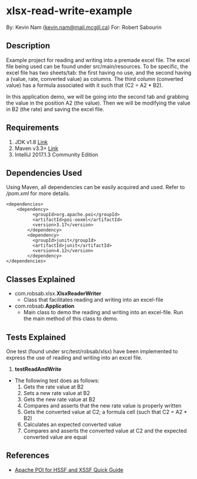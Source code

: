 # xlsx-read-write-example
By: Kevin Nam (kevin.nam@mail.mcgill.ca)
For: Robert Sabourin

## Description
Example project for reading and writing into a premade excel file. The excel file being used can be found under src/main/resources. To be specific, the excel file has two sheets/tab: the first having no use, and the second having a (value, rate, converted value) as columns. The third column (converted value) has a formula associated with it such that (C2 = A2 * B2).

  In this application demo, we will be going into the second tab and grabbing the value in the position A2 (the value). Then we will be modifying the value in B2 (the rate) and saving the excel file.

## Requirements
1. JDK v1.8 [Link](http://www.oracle.com/technetwork/java/javase/downloads/jdk8-downloads-2133151.html)
2. Maven v3.3+ [Link](https://maven.apache.org/download.cgi)
3. IntelliJ 2017.1.3 Community Edition

## Dependencies Used

Using Maven, all dependencies can be easily acquired and used. Refer to */pom.xml* for more details.

```
<dependencies>
    <dependency>
          <groupId>org.apache.poi</groupId>
          <artifactId>poi-ooxml</artifactId>
          <version>3.17</version>
        </dependency>
        <dependency>
          <groupId>junit</groupId>
          <artifactId>junit</artifactId>
          <version>4.12</version>
        </dependency>
</dependencies>
```

## Classes Explained

- com.robsab.xlsx.**XlsxReaderWriter**
  * Class that facilitates reading and writing into an excel-file
- com.robsab.**Application**
  * Main class to demo the reading and writing into an excel-file. Run the main method of this class to demo.

## Tests Explained

One test (found under src/test/robsab/xlsx) have been implemented to express the use of reading and writing into an excel file.

1. **testReadAndWrite**
* The following test does as follows:
  1) Gets the rate value at B2
  2) Sets a new rate value at B2
  3) Gets the new rate value at B2
  4) Compares and asserts that the new rate value is properly written
  5) Gets the converted value at C2; a formula cell (such that C2 = A2 * B2)
  6) Calculates an expected converted value
  7) Compares and asserts the converted value at C2 and the expected converted value are equal

## References

- [Apache POI for HSSF and XSSF Quick Guide](https://poi.apache.org/spreadsheet/quick-guide.html)

